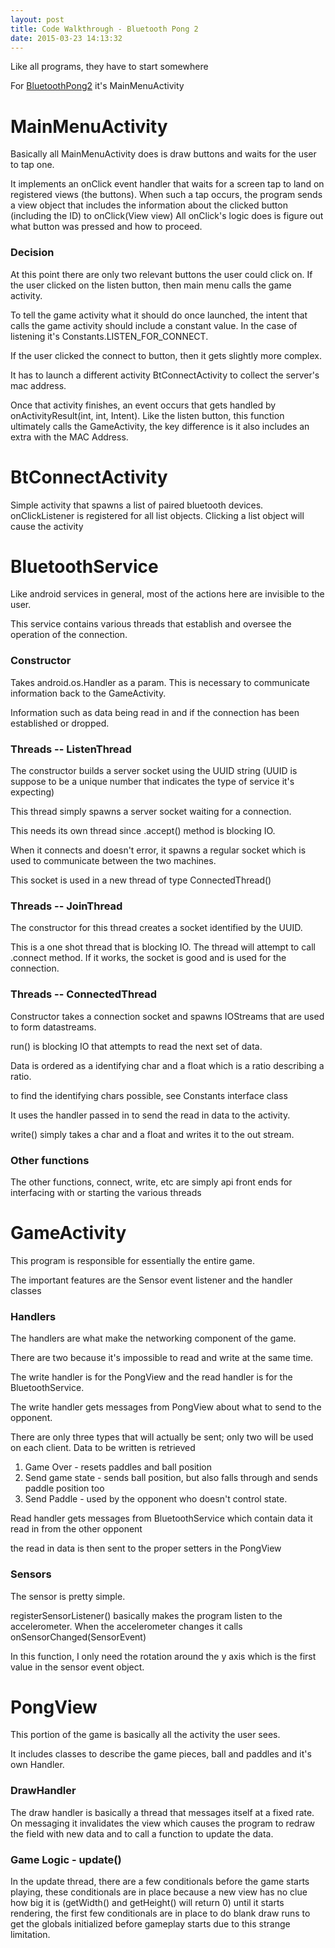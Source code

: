 ```yaml
---
layout: post
title: Code Walkthrough - Bluetooth Pong 2
date: 2015-03-23 14:13:32
---
```


Like all programs, they have to start somewhere

For [BluetoothPong2](https://github.com/adedomin/BluetoothPong2) it's MainMenuActivity

MainMenuActivity
================

Basically all MainMenuActivity does is draw buttons and waits for the user to tap one.

It implements an onClick event handler that waits for a screen tap to land on registered views (the buttons).
When such a tap occurs, the program sends a view object that includes the information about the clicked button (including the ID) to onClick(View view)
All onClick's logic does is figure out what button was pressed and how to proceed.  

### Decision

At this point there are only two relevant buttons the user could click on.
If the user clicked on the listen button, then main menu calls the game activity.

To tell the game activity what it should do once launched, the intent that calls the game activity should include a constant value.
In the case of listening it's Constants.LISTEN\_FOR\_CONNECT.

If the user clicked the connect to button, then it gets slightly more complex.

It has to launch a different activity BtConnectActivity to collect the server's mac address.

Once that activity finishes, an event occurs that gets handled by onActivityResult(int, int, Intent).
Like the listen button, this function ultimately calls the GameActivity, the key difference is it also includes an extra with the MAC Address.

BtConnectActivity
=================

Simple activity that spawns a list of paired bluetooth devices. onClickListener is registered for all list objects. Clicking a list object will cause the activity  

BluetoothService
================

Like android services in general, most of the actions here are invisible to the user.

This service contains various threads that establish and oversee the operation of the connection.

### Constructor

Takes android.os.Handler as a param.
This is necessary to communicate information back to the GameActivity.

Information such as data being read in and if the connection has been established or dropped.

### Threads -- ListenThread

The constructor builds a server socket using the UUID string (UUID is suppose to be a unique number that indicates the type of service it's expecting)

This thread simply spawns a server socket waiting for a connection.

This needs its own thread since .accept() method is blocking IO.

When it connects and doesn't error, it spawns a regular socket which is used to communicate between the two machines.

This socket is used in a new thread of type ConnectedThread()

### Threads -- JoinThread

The constructor for this thread creates a socket identified by the UUID.

This is a one shot thread that is blocking IO.
The thread will attempt to call .connect method.
If it works, the socket is good and is used for the connection.

### Threads -- ConnectedThread

Constructor takes a connection socket and spawns IOStreams that are used to form datastreams.

run() is blocking IO that attempts to read the next set of data.

Data is ordered as a identifying char and a float which is a ratio describing a ratio.

to find the identifying chars possible, see Constants interface class

It uses the handler passed in to send the read in data to the activity.

write() simply takes a char and a float and writes it to the out stream.

### Other functions

The other functions, connect, write, etc are simply api front ends for interfacing with or starting the various threads

GameActivity
============

This program is responsible for essentially the entire game.

The important features are the Sensor event listener and the handler classes

### Handlers

The handlers are what make the networking component of the game.

There are two because it's impossible to read and write at the same time.

The write handler is for the PongView and the read handler is for the BluetoothService.

The write handler gets messages from PongView about what to send to the opponent.

There are only three types that will actually be sent; only two will be used on each client. Data to be written is retrieved 

 1. Game Over - resets paddles and ball position
 2. Send game state - sends ball position, but also falls through and sends paddle position too
 3. Send Paddle - used by the opponent who doesn't control state.

Read handler gets messages from BluetoothService which contain data it read in from the other opponent

the read in data is then sent to the proper setters in the PongView

### Sensors

The sensor is pretty simple.

registerSensorListener() basically makes the program listen to the accelerometer.
When the accelerometer changes it calls onSensorChanged(SensorEvent)

In this function, I only need the rotation around the y axis which is the first value in the sensor event object.

PongView
========

This portion of the game is basically all the activity the user sees.

It includes classes to describe the game pieces, ball and paddles and it's own Handler.

### DrawHandler

The draw handler is basically a thread that messages itself at a fixed rate. On messaging it invalidates the view which causes the program to redraw the field with new data and to call a function to update the data.

### Game Logic - update()

In the update thread, there are a few conditionals before the game starts playing, these conditionals are in place because a new view has no clue how big it is (getWidth() and getHeight() will return 0) until it starts rendering, the first few conditionals are in place to do blank draw runs to get the globals initialized before gameplay starts due to this strange limitation.
